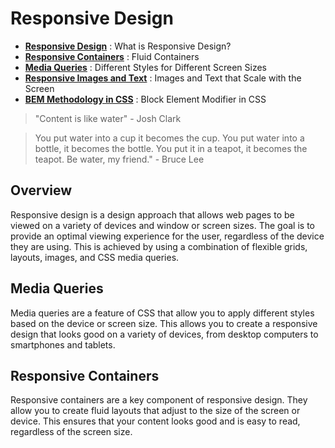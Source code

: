 # Responsive Design

- [**Responsive Design**](/Stage-7/responsive-desgin.md) : What is Responsive Design?
- [**Responsive Containers**](/Stage-7/responsive-containers.md) : Fluid Containers 
- [**Media Queries**](/Stage-7/media-queries.md) : Different Styles for Different Screen Sizes
- [**Responsive Images and Text**](/Stage-7/responsive-images.md) : Images and Text that Scale with the Screen
- [**BEM Methodology in CSS**](/Stage-7/BEM-Metodology.md) : Block Element Modifier in CSS

> "Content is like water" - Josh Clark

> You put water into a cup it becomes the cup. You put water into a bottle, it becomes the bottle. You put it in a teapot, it becomes the teapot. Be water, my friend." - Bruce Lee

## Overview
Responsive design is a design approach that allows web pages to be viewed on a variety of devices and window or screen sizes. The goal is to provide an optimal viewing experience for the user, regardless of the device they are using. This is achieved by using a combination of flexible grids, layouts, images, and CSS media queries.

## Media Queries
Media queries are a feature of CSS that allow you to apply different styles based on the device or screen size. This allows you to create a responsive design that looks good on a variety of devices, from desktop computers to smartphones and tablets.

## Responsive Containers
Responsive containers are a key component of responsive design. They allow you to create fluid layouts that adjust to the size of the screen or device. This ensures that your content looks good and is easy to read, regardless of the screen size.


